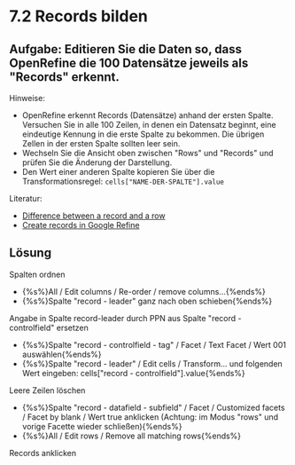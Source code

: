# 7.2 Records bilden

## Aufgabe: Editieren Sie die Daten so, dass OpenRefine die 100 Datensätze jeweils als "Records" erkennt.

Hinweise:

* OpenRefine erkennt Records (Datensätze) anhand der ersten Spalte. Versuchen Sie in alle 100 Zeilen, in denen ein Datensatz beginnt, eine eindeutige Kennung in die erste Spalte zu bekommen. Die übrigen Zellen in der ersten Spalte sollten leer sein.
* Wechseln Sie die Ansicht oben zwischen "Rows" und "Records" und prüfen Sie die Änderung der Darstellung.
* Den Wert einer anderen Spalte kopieren Sie über die Transformationsregel: ```cells["NAME-DER-SPALTE"].value```

Literatur:

* [Difference between a record and a row](http://kb.refinepro.com/2012/03/difference-between-record-and-row.html)
* [Create records in Google Refine](http://kb.refinepro.com/2012/06/create-records-in-google-refine.html)

## Lösung

Spalten ordnen

* {%s%}All / Edit columns / Re-order / remove columns...{%ends%}
* {%s%}Spalte "record - leader" ganz nach oben schieben{%ends%}

Angabe in Spalte record-leader durch PPN aus Spalte "record - controlfield" ersetzen

* {%s%}Spalte "record - controlfield - tag" / Facet / Text Facet / Wert 001 auswählen{%ends%}
* {%s%}Spalte "record - leader" / Edit cells / Transform... und folgenden Wert eingeben: cells["record - controlfield"].value{%ends%}

Leere Zeilen löschen

* {%s%}Spalte "record - datafield - subfield" / Facet / Customized facets / Facet by blank / Wert true anklicken (Achtung: im Modus "rows" und vorige Facette wieder schließen){%ends%}
* {%s%}All / Edit rows / Remove all matching rows{%ends%}

Records anklicken